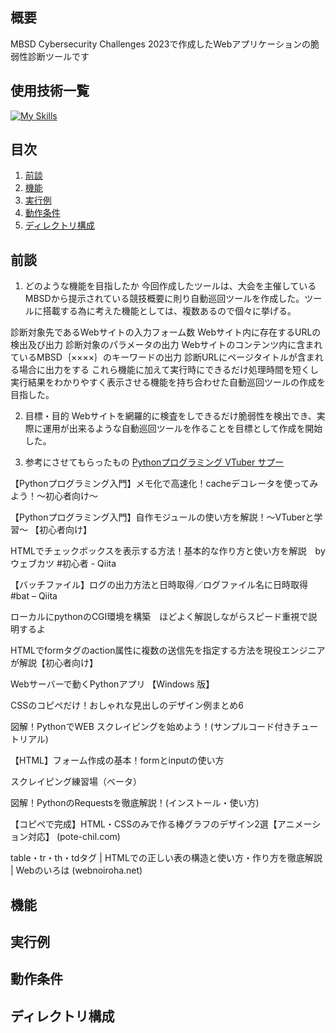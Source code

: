 ## 概要
MBSD Cybersecurity Challenges 2023で作成したWebアプリケーションの脆弱性診断ツールです
## 使用技術一覧
[![My Skills](https://skillicons.dev/icons?i=html,css,js,py,sublime,vscode&perline=6)](https://skillicons.dev)

## 目次
1. [前談](#前談)
2. [機能](#機能)
3. [実行例](#実行例)
4. [動作条件](#動作条件)
5. [ディレクトリ構成](#ディレクトリ構成)

## 前談
1. どのような機能を目指したか
今回作成したツールは、大会を主催しているMBSDから提示されている競技概要に則り自動巡回ツールを作成した。ツールに搭載する為に考えた機能としては、複数あるので個々に挙げる。

診断対象先であるWebサイトの入力フォーム数
Webサイト内に存在するURLの検出及び出力
診断対象のパラメータの出力
Webサイトのコンテンツ内に含まれているMBSD｛××××｝のキーワードの出力
診断URLにページタイトルが含まれる場合に出力をする
これら機能に加えて実行時にできるだけ処理時間を短くし実行結果をわかりやすく表示させる機能を持ち合わせた自動巡回ツールの作成を目指した。

2. 目標・目的
Webサイトを網羅的に検査をしできるだけ脆弱性を検出でき、実際に運用が出来るような自動巡回ツールを作ることを目標として作成を開始した。

3. 参考にさせてもらったもの
<a href="https://www.youtube.com/@pythonvtuber9917/videos">Pythonプログラミング VTuber サプー</a>


<a herf="https://youtu.be/lRaSMlHY3aY?feature=shared">【Pythonプログラミング入門】メモ化で高速化！cacheデコレータを使ってみよう！〜初心者向け〜</a>


<a herf="https://youtu.be/X3uBMY3JQqM?feature=shared">【Pythonプログラミング入門】自作モジュールの使い方を解説！〜VTuberと学習〜 【初心者向け】</a>


<a herf="https://qiita.com/kazukichi/items/1af73244df0e67137531">HTMLでチェックボックスを表示する方法！基本的な作り方と使い方を解説　byウェブカツ #初心者 - Qiita</a>


<a herf="https://qiita.com/pekosyu/items/a2d416f9f2afe9c40066">【バッチファイル】ログの出力方法と日時取得／ログファイル名に日時取得 #bat – Qiita</a>


<a herf="https://jimaru.blog/programming/python/local-cgi-python/">ローカルにpythonのCGI環境を構築　ほどよく解説しながらスピード重視で説明するよ</a>


<a herf="https://magazine.techacademy.jp/magazine/32105">HTMLでformタグのaction属性に複数の送信先を指定する方法を現役エンジニアが解説【初心者向け】</a>


<a herf="https://irohaplat.com/windows-python-http-server-calculator-application/">Webサーバーで動くPythonアプリ 【Windows 版】</a>


<a herf="https://saruwakakun.com/html-css/reference/h-design">CSSのコピペだけ！おしゃれな見出しのデザイン例まとめ6</a>


<a herf="https://ai-inter1.com/python-webscraping/#st-toc-h-2">図解！PythonでWEB スクレイピングを始めよう！(サンプルコード付きチュートリアル)</a>


<a herf="https://creive.me/archives/13526/">【HTML】フォーム作成の基本！formとinputの使い方</a>


<a herf="https://scraping-training.vercel.app/">スクレイピング練習場（ベータ）</a>


<a herf="https://ai-inter1.com/python-requests/">図解！PythonのRequestsを徹底解説！(インストール・使い方)</a>


<a herf="https://pote-chil.com/html-maker/bar-chart">【コピペで完成】HTML・CSSのみで作る棒グラフのデザイン2選【アニメーション対応】 (pote-chil.com)</a>


<a herf="https://www.webnoiroha.net/html-table/">table・tr・th・tdタグ | HTMLでの正しい表の構造と使い方・作り方を徹底解説 | Webのいろは (webnoiroha.net)</a>


## 機能
## 実行例
## 動作条件
## ディレクトリ構成

